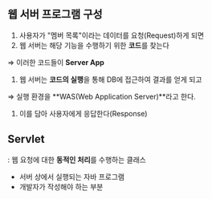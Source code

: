 ## 웹 서버 프로그램 구성

1. 사용자가 "멤버 목록"이라는 데이터를 요청(Request)하게 되면
2. 웹 서버는 해당 기능을 수행하기 위한 **코드**를 찾는다

⇒ 이러한 코드들이 **Server App**

1. 웹 서버는 **코드의 실행**을 통해 DB에 접근하여 결과를 얻게 되고

⇒ 실행 환경을 **WAS(Web Application Server)**라고 한다.

1. 이를 담아 사용자에게 응답한다(Response)

## Servlet

: 웹 요청에 대한 **동적인 처리**를 수행하는 클래스

- 서버 상에서 실행되는 자바 프로그램
- 개발자가 작성해야 하는 부분